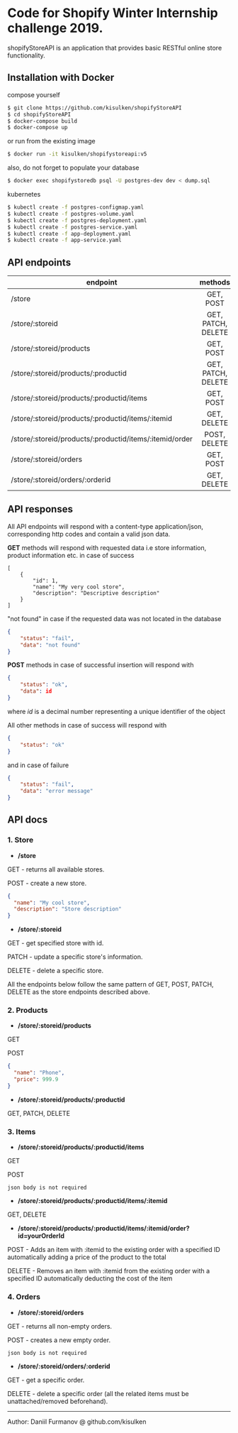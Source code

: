 # Code for Shopify Winter Internship challenge 2019.
shopifyStoreAPI is an application that provides basic RESTful online store functionality.

## Installation with Docker
compose yourself
```bash
$ git clone https://github.com/kisulken/shopifyStoreAPI
$ cd shopifyStoreAPI
$ docker-compose build
$ docker-compose up
```
or run from the existing image
```bash
$ docker run -it kisulken/shopifystoreapi:v5
```
also, do not forget to populate your database
```bash
$ docker exec shopifystoredb psql -U postgres-dev dev < dump.sql
```
kubernetes
```bash
$ kubectl create -f postgres-configmap.yaml
$ kubectl create -f postgres-volume.yaml
$ kubectl create -f postgres-deployment.yaml
$ kubectl create -f postgres-service.yaml
$ kubectl create -f app-deployment.yaml
$ kubectl create -f app-service.yaml
```

## API endpoints
| endpoint       | methods       |
| -------------  |:-------------:| 
| /store         | GET, POST     | 
| /store/:storeid| GET, PATCH, DELETE      |
| /store/:storeid/products  | GET, POST      |
| /store/:storeid/products/:productid  | GET, PATCH, DELETE      |
| /store/:storeid/products/:productid/items  | GET,  POST      |
| /store/:storeid/products/:productid/items/:itemid  | GET,  DELETE      |
| /store/:storeid/products/:productid/items/:itemid/order  | POST,  DELETE      |
| /store/:storeid/orders | GET,  POST      |
| /store/:storeid/orders/:orderid  | GET,  DELETE      |

## API responses
All API endpoints will respond with a content-type application/json, corresponding http codes and contain a valid json data.

__GET__ methods will respond with requested data i.e store information, product information etc. in case of success
```
[
    {
        "id": 1,
        "name": "My very cool store",
        "description": "Descriptive description"
    }
]
```
"not found" in case if the requested data was not located in the database
```json
{
    "status": "fail",
    "data": "not found"
}
```

__POST__ methods in case of successful insertion will respond with
```json
{
    "status": "ok",
    "data": id
}
```
where *id* is a decimal number representing a unique identifier of the object

All other methods in case of success will respond with 
```json
{
    "status": "ok"
}
```
and in case of failure
```json
{
    "status": "fail",
    "data": "error message"
}
```

## API docs
### 1. Store

- __/store__

GET - returns all available stores.

POST - create a new store.
```json
{
  "name": "My cool store",
  "description": "Store description"
}
```


- __/store/:storeid__

GET - get specified store with id.

PATCH - update a specific store's information.

DELETE - delete a specific store.

All the endpoints below follow the same pattern of GET, POST, PATCH, DELETE as the store endpoints described above.

### 2. Products

- __/store/:storeid/products__

GET

POST
```json
{
  "name": "Phone",
  "price": 999.9
}
```


- __/store/:storeid/products/:productid__

GET, PATCH, DELETE

### 3. Items

- __/store/:storeid/products/:productid/items__

GET

POST
```
json body is not required
```

- __/store/:storeid/products/:productid/items/:itemid__

GET, DELETE

- __/store/:storeid/products/:productid/items/:itemid/order?id=yourOrderId__

POST - Adds an item with :itemid to the existing order with a specified ID automatically adding a price of the product to the total

DELETE - Removes an item with :itemid from the existing order with a specified ID automatically deducting the cost of the item

### 4. Orders

- __/store/:storeid/orders__

GET - returns all non-empty orders.

POST - creates a new empty order.
```
json body is not required
```

- __/store/:storeid/orders/:orderid__

GET - get a specific order.

DELETE - delete a specific order (all the related items must be unattached/removed beforehand).

---
Author: Daniil Furmanov @ github.com/kisulken